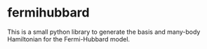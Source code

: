 # fermihubbard
This is a small python library to generate the basis and many-body Hamiltonian for the Fermi-Hubbard model.
